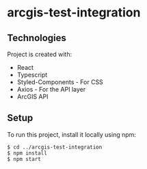 # arcgis-test-integration

## Technologies

Project is created with:

- React
- Typescript
- Styled-Components - For CSS
- Axios - For the API layer
- ArcGIS API

## Setup

To run this project, install it locally using npm:

```
$ cd ../arcgis-test-integration
$ npm install
$ npm start

```
